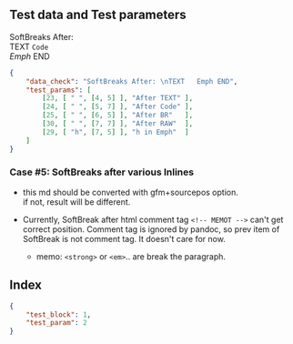 ## Test data and Test parameters

SoftBreaks After: \
TEXT
`Code`
<br>
*Emph*
END

```json
{
    "data_check": "SoftBreaks After: \nTEXT   Emph END",
    "test_params": [
        [23, [ " ", [4, 5] ], "After TEXT" ],
        [24, [ " ", [5, 7] ], "After Code" ],
        [25, [ " ", [6, 5] ], "After BR"   ],
        [30, [ " ", [7, 7] ], "After RAW"  ],
        [29, [ "h", [7, 5] ], "h in Emph"  ]
    ]
}
```

### Case #5: SoftBreaks after various Inlines

- this md should be converted with gfm+sourcepos option. \
  if not, result will be different.

- Currently, SoftBreak after html comment tag `<!-- MEMOT -->` can't get correct position.
  Comment tag is ignored by pandoc, so prev item of SoftBreak is not comment tag.
  It doesn't care for now.

  - memo: `<strong>` or `<em>`.. are break the paragraph.

## Index

```json
{
    "test_block": 1,
    "test_param": 2
}
```

